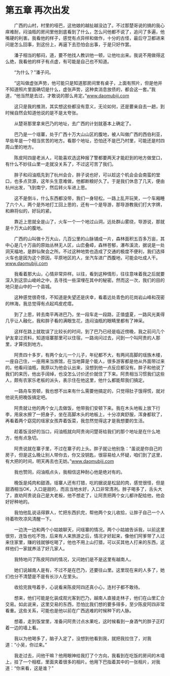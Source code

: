 # 第五章 再次出发


　　广西的山村，村里的哑巴，这他娘的越扯越没边了。不过那楚哥说的搞的我心痒难耐，闷油瓶的房间里他到底看到了什么，怎么问他都不说了，追问了多遍，他嘴硬的利害。我看他的样子，感觉有点异样和做作，十分的古怪，最后守卫都进来问是怎么回事，到这份上，再逼下去恐怕会出事，于是只好作罢。

　　潘子相当的郁闷，道，要不他找人教训他一顿，让他吐出来。我说不用做得这么绝，我看他的样子有点虚，有可能是自己也不知道。

　　“为什么？”潘子问。

　　“这叫做虚张声势，他可能只是知道那房间里有桌子，上面有照片，但是他并不知道照片里面确切是什么，虚张声势，这种卖消息放债的，都会这一套。”我道，“他当然是去过，才敢说的那么肯定。”www.daomubiji.com

　　这只是我的推测，其实想这些都没有意义，无论如何，还是要亲自去一趟，到时候自然会知道他说的是不是太夸张。

　　从楚哥那里拿来巴乃的地址，去广西的计划就基本上确定了。

　　巴乃是一个瑶寨，处于广西十万大山山区的腹地，被人叫做广西的西伯利亚，早些年是一个相当贫苦的地方。看那个地址，恐怕还不是巴乃村里，可能还是村四周山里的地方。

　　陈皮阿四是老派人，可能喜欢选这种报了警都要两天才能赶到的地方做堂口，有什么不妙往山里一走就没关系了，不过这可苦了我们。

　　胖子和闷油瓶先到了杭州会合，胖子说也好，可以趁这个机会会会南蛮的堂口，也多点货源，这年头生意难做，他都断粮好久了。于是我们休息了几天，便由杭州出发，飞到南宁，然后转火车进上思。

　　这不是倒斗，什么东西都没带，我们一身轻松，一路上乱开玩笑，一个车厢睡了六个人，两个是外地打工回上思的，还有一个是导游，那导游教我们打大字牌，和麻将似的，好玩的紧。

　　靠近上思就全是山了，火车一个一个地过山洞，远处群山雾绕，导游说，那就是十万大山的腹地。

　　广西的山叫做十万大山，几百公里的山脉铺成一片，森林面积五百多万亩，其中心是几十万亩的原始丛林无人区，山峦叠嶂，森林苍郁，瀑布溪流，据说是一处洞天福地，是群仙聚会之所。不过这种地势也造成了交通的极度不便利，我们选择火车也是因为这个原因，平原地区的人，坐汽车进广西腹地，可能会吐成人干。www.daomubiji.com

　　我看着那大山，心情非常异样。以往，看到这种情形，往往意味着我之后就要深入到这崇山峻岭之中，去寻找一些深埋在其中的秘密。然而这一次，我们的目的地只是山中的一个县城。

　　这种感觉很奇怪，不知道是失望还是庆幸，看着远处青色的花岗岩山峰和茂密的林海，我总觉得有点起鸡皮疙瘩。

　　到了上思，转去南平再进巴乃，坐一段车走一段路，正值盛夏，一路风光美得几乎让人融化，我和胖子看的满眼生花，连闷油瓶的眼睛里都有了神采。

　　这样在路上就耽误了比较长的时间，到了巴乃已经是临近傍晚，我之前问几个驴友拿过资料，知道瑶寨那里可以住宿，一路询问过去，问到一个叫阿贵的人那里，才算找到地方。

　　阿贵四十多岁，有两个女儿一个儿子，年纪都不大，有两间高脚的瑶族木楼，一座自己住，一座用来当旅馆，在当地算是个能人，很多游客都是他从外面带过来的。他看闷油瓶，我原以为他会认出来，没想到他一点反应都没有。胖子和他说了我们的来历，他出手阔绰，也没怎么讨价还价就住了下来。阿贵相当习惯我们这些人，颇有农家乐老板的派头，表示住在他这里，他什么都能帮我们搞定。

　　一路舟车劳顿，我也想不出来有什么需要他搞定的，只觉得肚子饿得慌，就对他说先把晚饭搞定吧。

　　阿贵就让他的两个女儿去做饭，他带我们安顿下来。我在木头地板上放下行李，用泉水擦了一把身子，坐在高脚木头的地板上，十分凉爽舒服，浑身都软了，再看着两个窈窕的瑶家女孩弄着饭菜，我忽然觉得这才是我想要的生活。

　　趁着饭没好的当口，闷油瓶就向阿贵询问楚哥给我们的那个地址是在什么地方，他有点急切。

　　阿贵说就在寨子里，不过在寨子的上头。胖子就让他别急：“虽说是你自己的房子，但是这么晚让别人带你去，你又没钥匙，很容易给人怀疑，咱们到了这里，有大把的时间，明天再去也无妨。”www.daomubiji.com

　　我也赞同，闷油瓶点头，我相信这种耐心他是绝对有的。

　　晚饭是炖肉和甜酒，瑶寨人还有打猎，吃的据说是松鼠的肉，感觉很怪，但是甜酒相当OK，入口是甜的，而且当地水好，入口非常清冽。胖子喝多了，舌头大了，直劝阿贵说自己是大老板，他不想走了，让阿贵把两个女儿都许配给他，他会好好种地的。

　　我怕他乱说话得罪人，忙把东西扒完，帮他两个女儿收拾，让胖子自己一个人待着吹吹凉风清醒一下。

　　一边洗一边和两个小姑娘聊天，问瑶寨的情况。两个小姑娘告诉我，以前这里很穷，连饭也吃不饱，后来有人来旅游之后，情况才好起来，像他们阿爹带了人过来住家里，赚的钱就够吃喝了，他也不用上山打猎，可以买其他人打来的东西，这样他们一家就养活了好几家人。

　　我特地问了陈皮阿四的情况，又问她们是不是这里有越南人。

　　她们说越南人是有，不过不是在巴乃，还要往山里。这里现在来的人多了，她们也分不清楚是不是有长沙人在里头。

　　收拾完我甩着手，心说看来陈皮阿四还真小心，连村子都不敢待。

　　想来，他们可能是化装成观光客到巴乃，越南人直接走林子，他们在山里汇合交易。如此说来，这里交易的东西，恐怕比我们想的要多得多，至少陈皮阿四非常看重。这些关系，可能也是他以前在广西逃难的时候种下的人脉。

　　想着，走到饭堂里，准备问阿贵讨点水果吃，这时候看到一身酒气的胖子正盯着一边的墙上看。

　　我以为他喝多了，脑子入定了，没想到他看到我，就把我拉住了，对我道：“小吴，你过来。”

　　我走过去，问他干嘛？他用眼神给我打了个方向，我看到在吃饭的房间的木墙上，挂了一个相框，里面夹着很多的相片。他用下巴指着其中的一张相片，对我道：“你来看，这是谁？”

